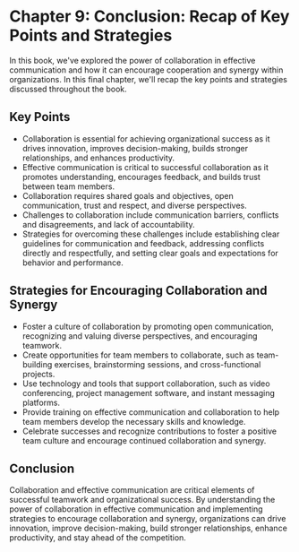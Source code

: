 Chapter 9: Conclusion: Recap of Key Points and Strategies
=========================================================

In this book, we've explored the power of collaboration in effective communication and how it can encourage cooperation and synergy within organizations. In this final chapter, we'll recap the key points and strategies discussed throughout the book.

Key Points
----------

* Collaboration is essential for achieving organizational success as it drives innovation, improves decision-making, builds stronger relationships, and enhances productivity.
* Effective communication is critical to successful collaboration as it promotes understanding, encourages feedback, and builds trust between team members.
* Collaboration requires shared goals and objectives, open communication, trust and respect, and diverse perspectives.
* Challenges to collaboration include communication barriers, conflicts and disagreements, and lack of accountability.
* Strategies for overcoming these challenges include establishing clear guidelines for communication and feedback, addressing conflicts directly and respectfully, and setting clear goals and expectations for behavior and performance.

Strategies for Encouraging Collaboration and Synergy
----------------------------------------------------

* Foster a culture of collaboration by promoting open communication, recognizing and valuing diverse perspectives, and encouraging teamwork.
* Create opportunities for team members to collaborate, such as team-building exercises, brainstorming sessions, and cross-functional projects.
* Use technology and tools that support collaboration, such as video conferencing, project management software, and instant messaging platforms.
* Provide training on effective communication and collaboration to help team members develop the necessary skills and knowledge.
* Celebrate successes and recognize contributions to foster a positive team culture and encourage continued collaboration and synergy.

Conclusion
----------

Collaboration and effective communication are critical elements of successful teamwork and organizational success. By understanding the power of collaboration in effective communication and implementing strategies to encourage collaboration and synergy, organizations can drive innovation, improve decision-making, build stronger relationships, enhance productivity, and stay ahead of the competition.
